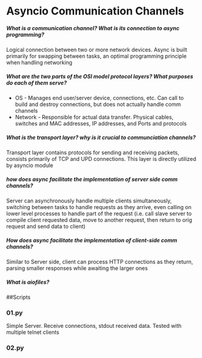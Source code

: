 # Asyncio Communication Channels

##### What is a communication channel? What is its connection to async programming?
Logical connection between two or more network devices. Async is built primarily for swapping between tasks,
an optimal programming principle when handling networking

##### What are the two parts of the OSI model protocol layers? What purposes do each of them serve?
 - OS - Manages end user/server device, connections, etc. Can call to build and destroy connections, but 
 does not actually handle comm channels
 - Network - Responsible for actual data transfer. Physical cables, switches and MAC addresses, IP addresses,
 and Ports and protocols

##### What is the transport layer? why is it crucial to communciation channels?
Transport layer contains protocols for sending and receiving packets, consists primarily of TCP and UPD connections.
This layer is directly utilized by asyncio module

##### how does async facilitate the implementation of server side comm channels?
Server can asynchronously handle multiple clients simultaneously, switching between tasks to handle requests
as they arrive, even calling on lower level processes to handle part of the request (i.e. call slave server to compile
client requested data, move to another request, then return to orig request and send data to client)

##### How does async facilitate the implementation of client-side comm channels?
Similar to Server side, client can process HTTP connections as they return, parsing smaller responses while
awaiting the larger ones

##### What is aiofiles?


##Scripts
### 01.py
Simple Server. Receive connections, stdout received data. Tested with multiple telnet clients

### 02.py
